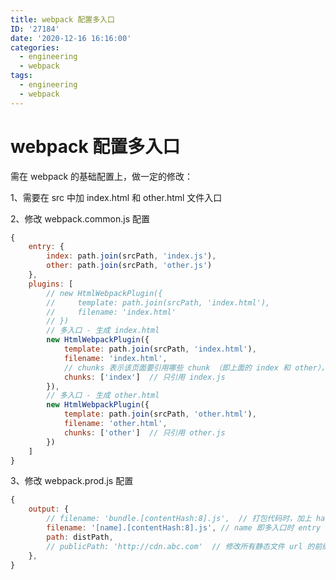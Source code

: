 ```yaml
---
title: webpack 配置多入口
ID: '27184'
date: '2020-12-16 16:16:00'
categories:
  - engineering
  - webpack
tags:
  - engineering
  - webpack
---
```


# webpack 配置多入口

需在 webpack 的基础配置上，做一定的修改：

1、需要在 src 中加 index.html 和 other.html 文件入口

2、修改 webpack.common.js 配置

``` js 
{
    entry: {
        index: path.join(srcPath, 'index.js'),
        other: path.join(srcPath, 'other.js')
    },
    plugins: [
        // new HtmlWebpackPlugin({
        //     template: path.join(srcPath, 'index.html'),
        //     filename: 'index.html'
        // })
        // 多入口 - 生成 index.html
        new HtmlWebpackPlugin({
            template: path.join(srcPath, 'index.html'),
            filename: 'index.html',
            // chunks 表示该页面要引用哪些 chunk （即上面的 index 和 other），默认全部引用
            chunks: ['index']  // 只引用 index.js
        }),
        // 多入口 - 生成 other.html
        new HtmlWebpackPlugin({
            template: path.join(srcPath, 'other.html'),
            filename: 'other.html',
            chunks: ['other']  // 只引用 other.js
        })
    ]
}
```

3、修改 webpack.prod.js 配置

``` js 
{
    output: {
        // filename: 'bundle.[contentHash:8].js',  // 打包代码时，加上 hash 戳
        filename: '[name].[contentHash:8].js', // name 即多入口时 entry 的 key
        path: distPath,
        // publicPath: 'http://cdn.abc.com'  // 修改所有静态文件 url 的前缀（如 cdn 域名），这里暂时用不到
    },
}
```
 
 
 
 
 
 
 
 
 
 
 
 
 
 
 
 
 
 
 
